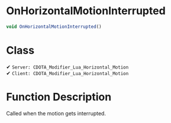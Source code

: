 # OnHorizontalMotionInterrupted
```js	
void OnHorizontalMotionInterrupted()
```
# Class
✔ `Server: CDOTA_Modifier_Lua_Horizontal_Motion`  
✔ `Client: CDOTA_Modifier_Lua_Horizontal_Motion`  

# Function Description
Called when the motion gets interrupted.
